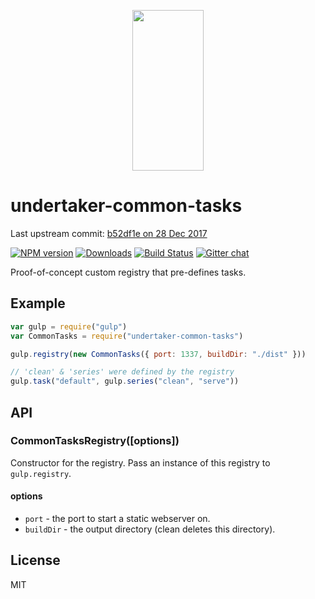 <p align="center">
  <a href="http://gulpjs.com">
    <img height="257" width="114" src="https://raw.githubusercontent.com/gulpjs/artwork/master/gulp-2x.png">
  </a>
</p>

# undertaker-common-tasks

Last upstream commit: [b52df1e on 28 Dec 2017](https://github.com/gulpjs/undertaker-common-tasks/commit/b52df1ead9e7d93fada92d2b5c545b3116c48fb3)

[![NPM version][npm-image]][npm-url] [![Downloads][downloads-image]][npm-url] [![Build Status][travis-image]][travis-url] [![Gitter chat][gitter-image]][gitter-url]

Proof-of-concept custom registry that pre-defines tasks.

## Example

```js
var gulp = require("gulp")
var CommonTasks = require("undertaker-common-tasks")

gulp.registry(new CommonTasks({ port: 1337, buildDir: "./dist" }))

// 'clean' & 'series' were defined by the registry
gulp.task("default", gulp.series("clean", "serve"))
```

## API

### CommonTasksRegistry([options])

Constructor for the registry. Pass an instance of this registry to `gulp.registry`.

#### options

- `port` - the port to start a static webserver on.
- `buildDir` - the output directory (clean deletes this directory).

## License

MIT

[downloads-image]: http://img.shields.io/npm/dm/undertaker-common-tasks.svg
[npm-url]: https://npmjs.org/package/undertaker-common-tasks
[npm-image]: http://img.shields.io/npm/v/undertaker-common-tasks.svg
[travis-url]: https://travis-ci.org/gulpjs/undertaker-common-tasks
[travis-image]: http://img.shields.io/travis/gulpjs/undertaker-common-tasks.svg
[gitter-url]: https://gitter.im/gulpjs/gulp
[gitter-image]: https://badges.gitter.im/gulpjs/gulp.png
